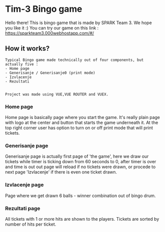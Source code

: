 # Tim-3 Bingo game

Hello there! This is bingo game that is made by SPARK Team 3. We hope you like it :)
You can try our game on this link : https://sparkteam3.000webhostapp.com/#/

## How it works?
```
Typical Bingo game made technically out of four components, but actually five : 
- Home page  
- Generisanje / Generisanje0 (print mode)
- Izvlacenje 
- Rezultati


Project was made using VUE,VUE ROUTER and VUEX.
```

### Home page

Home page is basically page where you start the game. It's really plain page with logo at the center and button that starts the game underneath it. At the top right corner user has option to turn on or off print mode that will print tickets.


### Generisanje page

Generisanje page is actually first page of 'the game', here we draw our tickets while timer is ticking down from 60 seconds to 0, after timer is over and time is out out page will reload if no tickets were drawn, or procede to next page 'Izvlacenje' if there is even one ticket drawn.


### Izvlacenje page

Page where we get drawn 6 balls - winner combination out of bingo drum.

### Rezultati page

All tickets with 1 or more hits are shown to the players. Tickets are sorted by number of hits per ticket.



